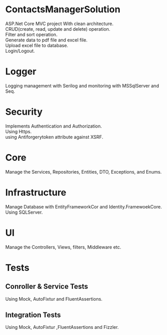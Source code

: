 # ContactsManagerSolution 
ASP.Net Core MVC project With clean architecture.<br>
CRUD(create, read, update and delete) operation.<br>
Filter and sort operation.<br>
Generate data to pdf file and excel file. <br>
Upload excel file to database. <br>
Login/Logout.
<h1>Logger</h1>
Logging management with Serilog and monitoring with MSSqlServer and Seq.
<h1>Security</h1>
Implements Authentication and Authorization.<br>
Using Https.<br>
using Antiforgerytoken attribute against XSRF.
<h1>Core</h1>
Manage the Services, Repositories, Entities, DTO, Exceptions, and Enums.
<h1>Infrastructure</h1>
Manage Database with EntityFrameworkCor and Identity.FramewoekCore. <br> 
Using SQLServer.
<h1>UI</h1>
Manage the Controllers, Views, filters, Middleware etc.
<h1>Tests</h1> 
<h2>Conroller & Service Tests</h2>  
Using Mock, AutoFixtur and FluentAssertions.
<h2>Integration Tests</h2> 
Using Mock, AutoFixtur ,FluentAssertions and Fizzler.
    
